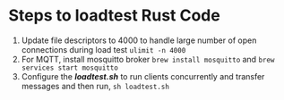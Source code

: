 # Steps to loadtest Rust Code
1. Update file descriptors to 4000 to handle large number of open connections during load test `ulimit -n 4000`
2. For MQTT, install mosquitto broker `brew install mosquitto` and `brew services start mosquitto`
3. Configure the ***loadtest.sh*** to run clients concurrently and transfer messages and then run, `sh loadtest.sh`